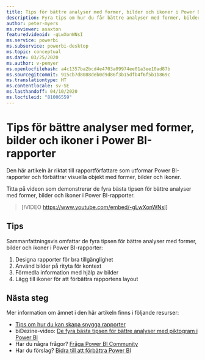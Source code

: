 ```yaml
---
title: Tips för bättre analyser med former, bilder och ikoner i Power BI-rapporter
description: Fyra tips om hur du får bättre analyser med former, bilder och ikoner i visuella Power BI-rapportobjekt, i Power BI Desktop eller i Power BI-tjänsten.
author: peter-myers
ms.reviewer: asaxton
featuredvideoid: -gLwXonWNsI
ms.service: powerbi
ms.subservice: powerbi-desktop
ms.topic: conceptual
ms.date: 03/25/2020
ms.author: v-pemyer
ms.openlocfilehash: a4c1357ba2bcd4e4703a09974ee01a3ee10ad87b
ms.sourcegitcommit: 915cb7d8088deb0d9d86f3b15dfb4f6f5b1b869c
ms.translationtype: HT
ms.contentlocale: sv-SE
ms.lasthandoff: 04/10/2020
ms.locfileid: "81006559"
---
```

# <a name="tips-to-improve-analysis-with-shapes-images-and-icons-in-power-bi-reports"></a>Tips för bättre analyser med former, bilder och ikoner i Power BI-rapporter

Den här artikeln är riktat till rapportförfattare som utformar Power BI-rapporter och förbättrar visuella objekt med former, bilder och ikoner.

Titta på videon som demonstrerar de fyra bästa tipsen för bättre analyser med former, bilder och ikoner i Power BI-rapporter.

> [!VIDEO https://www.youtube.com/embed/-gLwXonWNsI]

## <a name="tips"></a>Tips

Sammanfattningsvis omfattar de fyra tipsen för bättre analyser med former, bilder och ikoner i Power BI-rapporter:

1. Designa rapporter för bra tillgänglighet
1. Använd bilder på rityta för kontext
1. Förmedla information med hjälp av bilder
1. Lägg till ikoner för att förbättra rapportens layout

## <a name="next-steps"></a>Nästa steg

Mer information om ämnet i den här artikeln finns i följande resurser:

- [Tips om hur du kan skapa snygga rapporter](../power-bi-reports-tips-and-tricks-for-creating.md)
- biDezine-video: [De fyra bästa tipsen för bättre analyser med piktogram i Power BI](https://www.youtube.com/watch?v=-gLwXonWNsI)
- Har du några frågor? [Fråga Power BI Community](https://community.powerbi.com/)
- Har du förslag? [Bidra till att förbättra Power BI](https://ideas.powerbi.com/)
